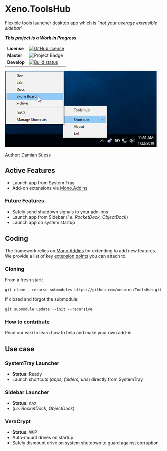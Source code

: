 # Xeno.ToolsHub
Flexible tools launcher desktop app which is "_not your average extensible sidebar_"

**_This project is a Work in Progress_**


|||
| --- | --- |
| **License** | [![GitHub license](https://img.shields.io/github/license/DamianSuess/ToolsHub.svg)](https://github.com/DamianSuess/ToolsHub/blob/master/LICENSE) |
| **Master** | <img src="https://ci.appveyor.com/api/projects/status/github/DamianSuess/ToolsHub?branch=master&svg=true" alt="Project Badge" /> |
| **Develop** | [![Build status](https://ci.appveyor.com/api/projects/status/k8breb3kj6d0fhwo/branch/develop?svg=true)](https://ci.appveyor.com/project/DamianSuess/toolshub/branch/develop) |

![Screenshot](docs/ScreenShots/SysTrayShortcuts.png)

Author: [Damian Suess](https://www.linkedin.com/in/damiansuess/)

## Active Features
* Launch app from System Tray
* Add-on extensions via [Mono.Addins](https://github.com/mono/mono-addins)


### Future Features
* Safely send shutdown signals to your add-ons
* Launch app from Sidebar (_i.e. RocketDock, ObjectDock_)
* Launch app on system startup

## Coding
The framework relies on [Mono.Addins](https://github.com/mono/mono-addins) for extending to add new features. We provide a list of key [extension points](https://github.com/xenoinc/ToolsHub/wiki/Addin-ExtensionPoints) you can attach to.

### Cloning

From a fresh start:

``git clone --recurse-submodules https://github.com/xenoinc/ToolsHub.git``


If closed and forgot the submodule:

``git submodule update --init --recursive``


### How to contribute
Read our wiki to learn how to help and make your own add-in.

## Use case
### SystemTray Launcher
* **Status:** Ready
* Launch shortcuts (_apps, folders, urls_) directly from SystemTray

### Sidebar Launcher
* **Status:** _n/a_
* (_i.e. RocketDock, ObjectDock_)

### VeraCrypt
* **Status:** WiP
* Auto-mount drives on startup
* Safely dismount drive on system shutdown to guard against corruption
